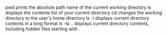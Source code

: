 pwd prints the absolute path name of the current working directory
ls displays the contents list of your current directory
cd changes the working directory to the user's home directory
ls -l displays current directory contents in a long format
ls -la .. displays current directory contents, including hidden files starting with .
